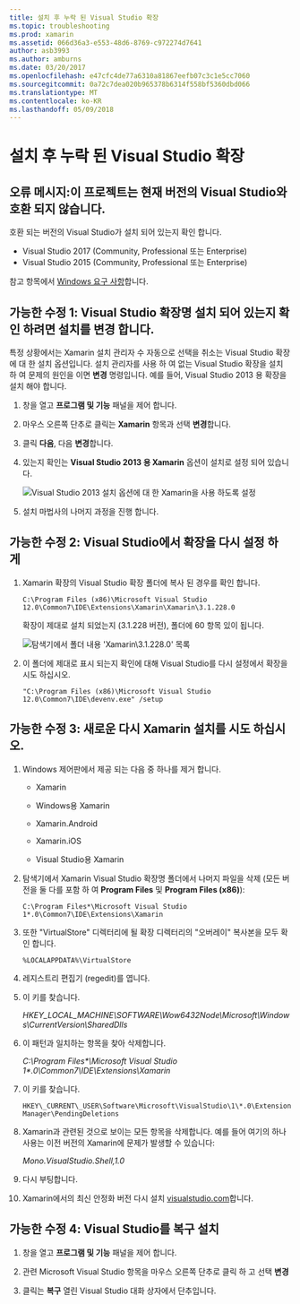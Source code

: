 ```yaml
---
title: 설치 후 누락 된 Visual Studio 확장
ms.topic: troubleshooting
ms.prod: xamarin
ms.assetid: 066d36a3-e553-48d6-8769-c972274d7641
author: asb3993
ms.author: amburns
ms.date: 03/20/2017
ms.openlocfilehash: e47cfc4de77a6310a81867eefb07c3c1e5cc7060
ms.sourcegitcommit: 0a72c7dea020b965378b6314f558bf5360dbd066
ms.translationtype: MT
ms.contentlocale: ko-KR
ms.lasthandoff: 05/09/2018
---
```

# <a name="missing-visual-studio-extensions-after-installation"></a>설치 후 누락 된 Visual Studio 확장

## <a name="error-message-this-project-is-incompatible-with-the-current-edition-of-visual-studio"></a>오류 메시지:이 프로젝트는 현재 버전의 Visual Studio와 호환 되지 않습니다.

호환 되는 버전의 Visual Studio가 설치 되어 있는지 확인 합니다.

-   Visual Studio 2017 (Community, Professional 또는 Enterprise)
-   Visual Studio 2015 (Community, Professional 또는 Enterprise)

참고 항목에서 [Windows 요구 사항](~/cross-platform/get-started/requirements.md#windows)합니다.

## <a name="possible-fix-1-change-the-installation-to-make-sure-the-visual-studio-extensions-are-installed"></a>가능한 수정 1: Visual Studio 확장명 설치 되어 있는지 확인 하려면 설치를 변경 합니다.

특정 상황에서는 Xamarin 설치 관리자 수 자동으로 선택을 취소는 Visual Studio 확장에 대 한 설치 옵션입니다. 설치 관리자를 사용 하 여 없는 Visual Studio 확장을 설치 하 여 문제의 원인을 이면 **변경** 명령입니다. 예를 들어, Visual Studio 2013 용 확장을 설치 해야 합니다.

1. 창을 열고 **프로그램 및 기능** 패널을 제어 합니다.

2. 마우스 오른쪽 단추로 클릭는 **Xamarin** 항목과 선택 **변경**합니다.

3. 클릭 **다음**, 다음 **변경**합니다.

4. 있는지 확인는 **Visual Studio 2013 용 Xamarin** 옵션이 설치로 설정 되어 있습니다.

    ![](missing-vs-extensions-images/installer.png "Visual Studio 2013 설치 옵션에 대 한 Xamarin을 사용 하도록 설정")

5. 설치 마법사의 나머지 과정을 진행 합니다.

## <a name="possible-fix-2-ask-visual-studio-to-set-up-the-extensions-again"></a>가능한 수정 2: Visual Studio에서 확장을 다시 설정 하 게

1. Xamarin 확장의 Visual Studio 확장 폴더에 복사 된 경우를 확인 합니다.

    `C:\Program Files (x86)\Microsoft Visual Studio 12.0\Common7\IDE\Extensions\Xamarin\Xamarin\3.1.228.0`

    확장이 제대로 설치 되었는지 (3.1.228 버전), 폴더에 60 항목 있이 됩니다.


    ![](missing-vs-extensions-images/folder.png "탐색기에서 폴더 내용 'Xamarin\3.1.228.0' 목록")

2. 이 폴더에 제대로 표시 되는지 확인에 대해 Visual Studio를 다시 설정에서 확장을 시도 하십시오.

    `"C:\Program Files (x86)\Microsoft Visual Studio 12.0\Common7\IDE\devenv.exe" /setup`

## <a name="possible-fix-3-try-a-fresh-reinstall-of-xamarin"></a>가능한 수정 3: 새로운 다시 Xamarin 설치를 시도 하십시오.

1.  Windows 제어판에서 제공 되는 다음 중 하나를 제거 합니다.

    *   Xamarin

    *   Windows용 Xamarin

    *   Xamarin.Android

    *   Xamarin.iOS

    *   Visual Studio용 Xamarin

2.  탐색기에서 Xamarin Visual Studio 확장명 폴더에서 나머지 파일을 삭제 (모든 버전을 둘 다를 포함 하 여 **Program Files** 및 **Program Files (x86)**):

    `C:\Program Files*\Microsoft Visual Studio 1*.0\Common7\IDE\Extensions\Xamarin`

3.  또한 "VirtualStore" 디렉터리에 될 확장 디렉터리의 "오버레이" 복사본을 모두 확인 합니다.

    `%LOCALAPPDATA%\VirtualStore`

4.  레지스트리 편집기 (regedit)를 엽니다.

5.  이 키를 찾습니다.

    _HKEY\_LOCAL\_MACHINE\SOFTWARE\Wow6432Node\Microsoft\Windows\CurrentVersion\SharedDlls_

6.  이 패턴과 일치하는 항목을 찾아 삭제합니다.

    _C:\Program Files\*\Microsoft Visual Studio 1\*.0\Common7\IDE\Extensions\Xamarin_

7.  이 키를 찾습니다.

    `HKEY\_CURRENT\_USER\Software\Microsoft\VisualStudio\1\*.0\ExtensionManager\PendingDeletions`

8.  Xamarin과 관련된 것으로 보이는 모든 항목을 삭제합니다. 예를 들어 여기의 하나 사용는 이전 버전의 Xamarin에 문제가 발생할 수 있습니다:

    _Mono.VisualStudio.Shell,1.0_

9.  다시 부팅합니다.

10.  Xamarin에서의 최신 안정화 버전 다시 설치 [visualstudio.com](https://visualstudio.com/xamarin)합니다.

## <a name="possible-fix-4-repair-visual-studio-installation"></a>가능한 수정 4: Visual Studio를 복구 설치

1.  창을 열고 **프로그램 및 기능** 패널을 제어 합니다.

2.  관련 Microsoft Visual Studio 항목을 마우스 오른쪽 단추로 클릭 하 고 선택 **변경**

3.  클릭는 **복구** 열린 Visual Studio 대화 상자에서 단추입니다.
